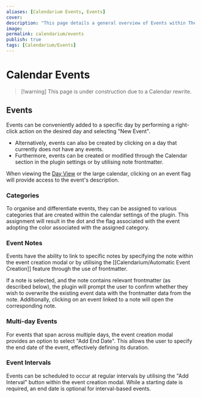 ```yaml
---
aliases: [Calendarium Events, Events]
cover: 
description: "This page details a general overview of Events within The Calendarium."
image: 
permalink: calendarium/events
publish: true
tags: [Calendarium/Events]
---
```


# Calendar Events

>[!warning] This page is under construction due to a Calendar rewrite.

## Events

Events can be conveniently added to a specific day by performing a right-click action on the desired day and selecting "New Event". 

- Alternatively, events can also be created by clicking on a day that currently does not have any events. 
- Furthermore, events can be created or modified through the Calendar section in the plugin settings or by utilising note frontmatter.

When viewing the [Day View](Calendarium/Day%20View.md) or the large calendar, clicking on an event flag will provide access to the event's description.

### Categories

To organise and differentiate events, they can be assigned to various categories that are created within the calendar settings of the plugin. This assignment will result in the dot and the flag associated with the event adopting the color associated with the assigned category.

### Event Notes

Events have the ability to link to specific notes by specifying the note within the event creation modal or by utilising the [[Calendarium/Automatic Event Creation]] feature through the use of frontmatter.

If a note is selected, and the note contains relevant frontmatter (as described below), the plugin will prompt the user to confirm whether they wish to overwrite the existing event data with the frontmatter data from the note. Additionally, clicking on an event linked to a note will open the corresponding note.

### Multi-day Events

For events that span across multiple days, the event creation modal provides an option to select "Add End Date". This allows the user to specify the end date of the event, effectively defining its duration.

### Event Intervals

Events can be scheduled to occur at regular intervals by utilising the "Add Interval" button within the event creation modal. While a starting date is required, an end date is optional for interval-based events.
